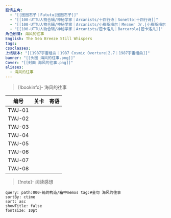 ```yaml
---
剧情主角:
  - "[[图图石子｜Fatutu|图图石子]]"
  - "[[100-UTTU人物合辑/神秘学家｜Arcanists/十四行诗｜Sonetto|十四行诗]]"
  - "[[100-UTTU人物合辑/神秘学家｜Arcanists/小梅斯梅尔｜Mesmer Jr.|小梅斯梅尔]]"
  - "[[100-UTTU人物合辑/神秘学家｜Arcanists/芭卡洛儿｜Barcarola|芭卡洛儿]]"
角色剧情: 海风的往事
English: The Sea Breeze Still Whispers
tags: 
cssclasses: 
上线版本: "[[1987宇宙组曲｜1987 Cosmic Overture|2.7｜1987宇宙组曲]]"
banner: "[[头图 海风的往事.png]]"
Cover: "[[封面 海风的往事.png]]"
aliases:
  - 海风的往事
---
```

> [!bookinfo]- 海风的往事
> 
> 
|   编号   | 关卡  | 寄语  |
| :----: | :-: | :-: |
| TWJ-01 |     |     |
| TWJ-02 |     |     |
| TWJ-03 |     |     |
| TWJ-04 |     |     |
| TWJ-05 |     |     |
| TWJ-06 |     |     |
| TWJ-07 |     |     |
| TWJ-08 |     |     |

> [!note]- 阅读感想

~~~~note-gallery
query: path:000-箱的构造/箱中memos tag:#金句 海风的往事
sortBy: ctime
sort: asc
showTitle: false
fontsize: 10pt
~~~~

